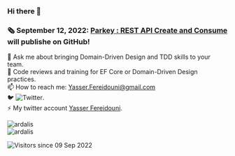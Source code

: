 ### Hi there 👋
<!--
**yfereidouni/yfereidouni** is a ✨ _special_ ✨ repository because its `README.md` (this file) appears on your GitHub profile.
-->
### :newspaper_roll: September 12, 2022: [Parkey : REST API Create and Consume](https://github.com/yfereidouni/Parky.git) will publishe on GitHub! 
💬 Ask me about bringing Domain-Driven Design and TDD skills to your team.  
:brain: Code reviews and training for EF Core or Domain-Driven Design practices.  
📫 How to reach me: Yasser.Fereidouni@gmail.com   
🐦 ![Twitter](https://img.shields.io/twitter/follow/fereidouni?style=social).  
⚡ My twitter account [Yasser Fereidouni](https://twitter.com/fereidouni).


<div class="row">
	<div>
		<img align="center" src="https://github-readme-stats.vercel.app/api?username=yfereidouni&show_icons=true&theme=default" alt="ardalis" />
	<div/>
	<div>
		<img align="center" src="https://github-readme-stats.vercel.app/api/top-langs/?username=yfereidouni&layout=compact&hide=html&theme=default" alt="ardalis" />
	<div/>
</div>

![Visitors since 09 Sep 2022](https://visitor-badge.glitch.me/badge?page_id=yfereidouni.yfereidouni)

